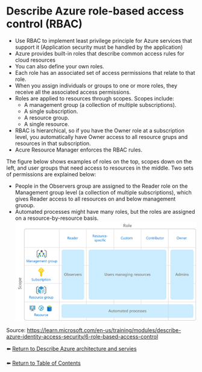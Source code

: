 # Describe Azure role-based access control (RBAC)

* Use RBAC to implement least privilege principle for Azure services that support it (Application security must be handled by the application)
* Azure provides built-in roles that describe common access rules for cloud resources
* You can also define your own roles. 
* Each role has an associated set of access permissions that relate to that role. 
* When you assign individuals or groups to one or more roles, they receive all the associated access permissions.
* Roles are applied to resources through scopes. Scopes include:
  * A management group (a collection of multiple subscriptions).
  * A single subscription.
  * A resource group.
  * A single resource.
* RBAC is hierarchical, so if you have the Owner role at a subscription level, you automatically have Owner access to all resource grups and resources in that subscription.
* Acure Resource Manager enforces the RBAC rules.

The figure below shows examples of roles on the top, scopes down on the left, and user groups that need access to resources in the middle. Two sets of permissions are explained below: 
* People in the Observers group are assigned to the Reader role on the Management group level (a collection of multiple subscriptions), which gives Reader access to all resources on and below management gruoup.
* Automated processes might have many roles, but the roles are assigned on a resource-by-resource basis.
![Roles are applied to resources through scopes](img/role-based-access-scope.png)

Source: https://learn.microsoft.com/en-us/training/modules/describe-azure-identity-access-security/6-role-based-access-control

⬅️ [Return to Describe Azure architecture and servies](README.md)

⬅️ [Return to Table of Contents](../README.md)